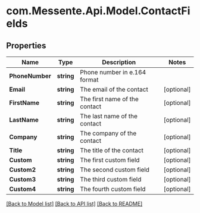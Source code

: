 # com.Messente.Api.Model.ContactFields
## Properties

Name | Type | Description | Notes
------------ | ------------- | ------------- | -------------
**PhoneNumber** | **string** | Phone number in e.164 format | 
**Email** | **string** | The email of the contact | [optional] 
**FirstName** | **string** | The first name of the contact | [optional] 
**LastName** | **string** | The last name of the contact | [optional] 
**Company** | **string** | The company of the contact | [optional] 
**Title** | **string** | The title of the contact | [optional] 
**Custom** | **string** | The first custom field | [optional] 
**Custom2** | **string** | The second custom field | [optional] 
**Custom3** | **string** | The third custom field | [optional] 
**Custom4** | **string** | The fourth custom field | [optional] 

[[Back to Model list]](../README.md#documentation-for-models) [[Back to API list]](../README.md#documentation-for-api-endpoints) [[Back to README]](../README.md)

